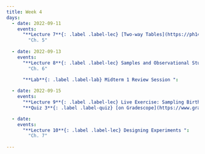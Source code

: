 ```yaml
---
title: Week 4
days:
  - date: 2022-09-11
    events:
      "**Lecture 7**{: .label .label-lec} [Two-way Tables](https://ph142-ucb.github.io/fa23/src/lec/Lec7_Two-way-tables.pdf)":
        "Ch. 5"
      
  - date: 2022-09-13
    events:
      "**Lecture 8**{: .label .label-lec} Samples and Observational Studies ":
        "Ch. 6"
       
      "**Lab**{: .label .label-lab} Midterm 1 Review Session ":

  - date: 2022-09-15
    events:
      "**Lecture 9**{: .label .label-lec} Live Exercise: Sampling Births from US Territories ":
      "**Quiz 3**{: .label .label-quiz} [on Gradescope](https://www.gradescope.com/courses/575069) (Open 24hr, Due Sept. 15th, 5 PM PST)":

  - date: 
    events:
      "**Lecture 10**{: .label .label-lec} Designing Experiments ":
        "Ch. 7"
      
---
```

